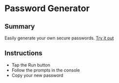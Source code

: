 # Password Generator

## Summary
Easily generate your own secure passwords. [Try it out](https://repl.it/@clash402/password-generator)

## Instructions
- Tap the Run button
- Follow the prompts in the console
- Copy your new password
